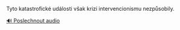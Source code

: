 
Tyto katastrofické události však krizi intervencionismu nezpůsobily.

[🔊 Poslechnout audio](/data/7-paragraphs/audio/chapter_167/para_005-Tyto-katastrofick-udlosti-vak-krizi-intervencio.mp3)
